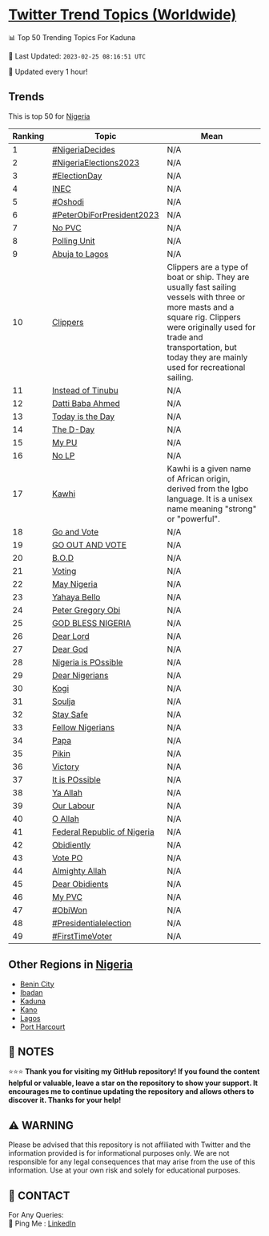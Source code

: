 [Twitter Trend Topics (Worldwide)](https://github.com/ErcinDedeoglu/Twitter-Trend-Topics)
==========


📊 Top 50 Trending Topics For Kaduna

📆 Last Updated: `2023-02-25 08:16:51 UTC`

🔧 Updated every 1 hour!


## Trends

This is top 50 for [Nigeria](</Nigeria>)

| Ranking | Topic | Mean |
| ------- | ------------ | ------------ |
| 1 | [#NigeriaDecides](http://twitter.com/search?q=%23NigeriaDecides) | N/A |
| 2 | [#NigeriaElections2023](http://twitter.com/search?q=%23NigeriaElections2023) | N/A |
| 3 | [#ElectionDay](http://twitter.com/search?q=%23ElectionDay) | N/A |
| 4 | [INEC](http://twitter.com/search?q=INEC) | N/A |
| 5 | [#Oshodi](http://twitter.com/search?q=%23Oshodi) | N/A |
| 6 | [#PeterObiForPresident2023](http://twitter.com/search?q=%23PeterObiForPresident2023) | N/A |
| 7 | [No PVC](http://twitter.com/search?q=No+PVC) | N/A |
| 8 | [Polling Unit](http://twitter.com/search?q=Polling+Unit) | N/A |
| 9 | [Abuja to Lagos](http://twitter.com/search?q=Abuja+to+Lagos) | N/A |
| 10 | [Clippers](http://twitter.com/search?q=Clippers) | Clippers are a type of boat or ship. They are usually fast sailing vessels with three or more masts and a square rig. Clippers were originally used for trade and transportation, but today they are mainly used for recreational sailing. |
| 11 | [Instead of Tinubu](http://twitter.com/search?q=Instead+of+Tinubu) | N/A |
| 12 | [Datti Baba Ahmed](http://twitter.com/search?q=Datti+Baba+Ahmed) | N/A |
| 13 | [Today is the Day](http://twitter.com/search?q=Today+is+the+Day) | N/A |
| 14 | [The D-Day](http://twitter.com/search?q=The+D-Day) | N/A |
| 15 | [My PU](http://twitter.com/search?q=My+PU) | N/A |
| 16 | [No LP](http://twitter.com/search?q=No+LP) | N/A |
| 17 | [Kawhi](http://twitter.com/search?q=Kawhi) | Kawhi is a given name of African origin, derived from the Igbo language. It is a unisex name meaning "strong" or "powerful". |
| 18 | [Go and Vote](http://twitter.com/search?q=Go+and+Vote) | N/A |
| 19 | [GO OUT AND VOTE](http://twitter.com/search?q=GO+OUT+AND+VOTE) | N/A |
| 20 | [B.O.D](http://twitter.com/search?q=B.O.D) | N/A |
| 21 | [Voting](http://twitter.com/search?q=Voting) | N/A |
| 22 | [May Nigeria](http://twitter.com/search?q=May+Nigeria) | N/A |
| 23 | [Yahaya Bello](http://twitter.com/search?q=Yahaya+Bello) | N/A |
| 24 | [Peter Gregory Obi](http://twitter.com/search?q=Peter+Gregory+Obi) | N/A |
| 25 | [GOD BLESS NIGERIA](http://twitter.com/search?q=GOD+BLESS+NIGERIA) | N/A |
| 26 | [Dear Lord](http://twitter.com/search?q=Dear+Lord) | N/A |
| 27 | [Dear God](http://twitter.com/search?q=Dear+God) | N/A |
| 28 | [Nigeria is POssible](http://twitter.com/search?q=Nigeria+is+POssible) | N/A |
| 29 | [Dear Nigerians](http://twitter.com/search?q=Dear+Nigerians) | N/A |
| 30 | [Kogi](http://twitter.com/search?q=Kogi) | N/A |
| 31 | [Soulja](http://twitter.com/search?q=Soulja) | N/A |
| 32 | [Stay Safe](http://twitter.com/search?q=Stay+Safe) | N/A |
| 33 | [Fellow Nigerians](http://twitter.com/search?q=Fellow+Nigerians) | N/A |
| 34 | [Papa](http://twitter.com/search?q=Papa) | N/A |
| 35 | [Pikin](http://twitter.com/search?q=Pikin) | N/A |
| 36 | [Victory](http://twitter.com/search?q=Victory) | N/A |
| 37 | [It is POssible](http://twitter.com/search?q=It+is+POssible) | N/A |
| 38 | [Ya Allah](http://twitter.com/search?q=Ya+Allah) | N/A |
| 39 | [Our Labour](http://twitter.com/search?q=Our+Labour) | N/A |
| 40 | [O Allah](http://twitter.com/search?q=O+Allah) | N/A |
| 41 | [Federal Republic of Nigeria](http://twitter.com/search?q=Federal+Republic+of+Nigeria) | N/A |
| 42 | [Obidiently](http://twitter.com/search?q=Obidiently) | N/A |
| 43 | [Vote PO](http://twitter.com/search?q=Vote+PO) | N/A |
| 44 | [Almighty Allah](http://twitter.com/search?q=Almighty+Allah) | N/A |
| 45 | [Dear Obidients](http://twitter.com/search?q=Dear+Obidients) | N/A |
| 46 | [My PVC](http://twitter.com/search?q=My+PVC) | N/A |
| 47 | [#ObiWon](http://twitter.com/search?q=%23ObiWon) | N/A |
| 48 | [#Presidentialelection](http://twitter.com/search?q=%23Presidentialelection) | N/A |
| 49 | [#FirstTimeVoter](http://twitter.com/search?q=%23FirstTimeVoter) | N/A |



## Other Regions in [Nigeria](</Nigeria>)

* [Benin City](</Nigeria/Benin City.md>)
* [Ibadan](</Nigeria/Ibadan.md>)
* [Kaduna](</Nigeria/Kaduna.md>)
* [Kano](</Nigeria/Kano.md>)
* [Lagos](</Nigeria/Lagos.md>)
* [Port Harcourt](</Nigeria/Port Harcourt.md>)



## 📝 NOTES

⭐⭐⭐ **Thank you for visiting my GitHub repository! If you found the content helpful or valuable, leave a star on the repository to show your support. It encourages me to continue updating the repository and allows others to discover it. Thanks for your help!**


## ⚠️ WARNING

Please be advised that this repository is not affiliated with Twitter and the information provided is for informational purposes only. We are not responsible for any legal consequences that may arise from the use of this information. Use at your own risk and solely for educational purposes.


## 📨 CONTACT

 For Any Queries:  
            🏓 Ping Me : [LinkedIn](https://www.linkedin.com/in/ercindedeoglu/)

